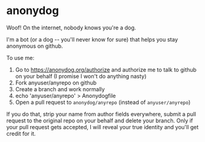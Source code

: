 # anonydog
Woof! On the internet, nobody knows you're a dog.

I'm a bot (or a dog -- you'll never know for sure) that helps you stay
anonymous on github.

To use me:

1. Go to https://anonydog.org/authorize and authorize me to talk to
   github on your behalf (I promise I won't do anything nasty)
2. Fork anyuser/anyrepo on github
4. Create a branch and work normally
5. echo 'anyuser/anyrepo' > Anonydogfile
6. Open a pull request to `anonydog/anyrepo` (instead of `anyuser/anyrepo`)

If you do that, strip your name from author fields everywhere, submit a pull
request to the original repo on your behalf and delete your branch. Only if
your pull request gets accepted, I will reveal your true identity and you'll
get credit for it.
